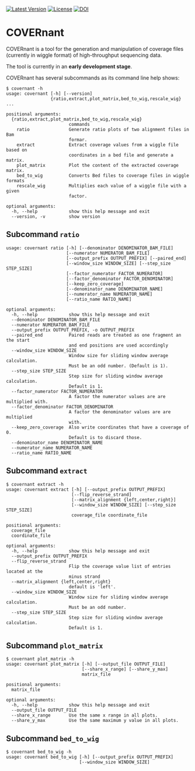 [![Latest Version](https://img.shields.io/pypi/v/covernant.svg)](https://pypi.python.org/pypi/COVERnant/)
[![License](https://img.shields.io/pypi/l/covernant.svg)](https://pypi.python.org/pypi/COVERnant/)
[![DOI](https://zenodo.org/badge/2756/konrad/COVERnant.svg)](https://zenodo.org/badge/latestdoi/2756/konrad/COVERnant)

# COVERnant

COVERnant is a tool for the generation and manipulation of coverage
files (currently in wiggle format) of high-throughput sequencing data.

The tool is currently in an **early development stage**.

COVERnant has several subcommands as its command line help shows:

```
$ covernant -h
usage: covernant [-h] [--version]
                 {ratio,extract,plot_matrix,bed_to_wig,rescale_wig} ...

positional arguments:
  {ratio,extract,plot_matrix,bed_to_wig,rescale_wig}
                        commands
    ratio               Generate ratio plots of two alignment files in Bam
                        formar.
    extract             Extract coverage values from a wiggle file based on
                        coordinates in a bed file and generate a matrix.
    plot_matrix         Plot the content of the extracted coverage matrix.
    bed_to_wig          Converts Bed files to coverage files in wiggle formats
    rescale_wig         Multiplies each value of a wiggle file with a given
                        factor.

optional arguments:
  -h, --help            show this help message and exit
  --version, -v         show version
```

## Subcommand `ratio`

```
usage: covernant ratio [-h] [--denominator DENOMINATOR_BAM_FILE]
                       [--numerator NUMERATOR_BAM_FILE]
                       [--output_prefix OUTPUT_PREFIX] [--paired_end]
                       [--window_size WINDOW_SIZE] [--step_size STEP_SIZE]
                       [--factor_numerator FACTOR_NUMERATOR]
                       [--factor_denominator FACTOR_DENOMINATOR]
                       [--keep_zero_coverage]
                       [--denominator_name DENOMINATOR_NAME]
                       [--numerator_name NUMERATOR_NAME]
                       [--ratio_name RATIO_NAME]

optional arguments:
  -h, --help            show this help message and exit
  --denominator DENOMINATOR_BAM_FILE
  --numerator NUMERATOR_BAM_FILE
  --output_prefix OUTPUT_PREFIX, -o OUTPUT_PREFIX
  --paired_end          Paired reads are treated as one fragment an the start
                        and end positions are used accordingly
  --window_size WINDOW_SIZE
                        Window size for sliding window average calculation.
                        Must be an odd number. (Default is 1).
  --step_size STEP_SIZE
                        Step size for sliding window average calculation.
                        Default is 1.
  --factor_numerator FACTOR_NUMERATOR
                        A factor the numerator values are are multiplied with.
  --factor_denominator FACTOR_DENOMINATOR
                        A factor the denominator values are are multiplied
                        with.
  --keep_zero_coverage  Also write coordinates that have a coverage of 0.
                        Default is to discard those.
  --denominator_name DENOMINATOR_NAME
  --numerator_name NUMERATOR_NAME
  --ratio_name RATIO_NAME
```

## Subcommand `extract`

```
$ covernant extract -h
usage: covernant extract [-h] [--output_prefix OUTPUT_PREFIX]
                         [--flip_reverse_strand]
                         [--matrix_alignment {left,center,right}]
                         [--window_size WINDOW_SIZE] [--step_size STEP_SIZE]
                         coverage_file coordinate_file

positional arguments:
  coverage_file
  coordinate_file

optional arguments:
  -h, --help            show this help message and exit
  --output_prefix OUTPUT_PREFIX
  --flip_reverse_strand
                        Flip the coverage value list of entries located at the
                        minus strand
  --matrix_alignment {left,center,right}
                        default is 'left'.
  --window_size WINDOW_SIZE
                        Window size for sliding window average calculation.
                        Must be an odd number.
  --step_size STEP_SIZE
                        Step size for sliding window average calculation.
                        Default is 1.
```

## Subcommand `plot_matrix`

```
$ covernant plot_matrix -h
usage: covernant plot_matrix [-h] [--output_file OUTPUT_FILE]
                             [--share_x_range] [--share_y_max]
                             matrix_file

positional arguments:
  matrix_file

optional arguments:
  -h, --help            show this help message and exit
  --output_file OUTPUT_FILE
  --share_x_range       Use the same x range in all plots.
  --share_y_max         Use the same maximum y value in all plots.
```

## Subcommand `bed_to_wig`

```
$ covernant bed_to_wig -h
usage: covernant bed_to_wig [-h] [--output_prefix OUTPUT_PREFIX]
                            [--window_size WINDOW_SIZE]
```